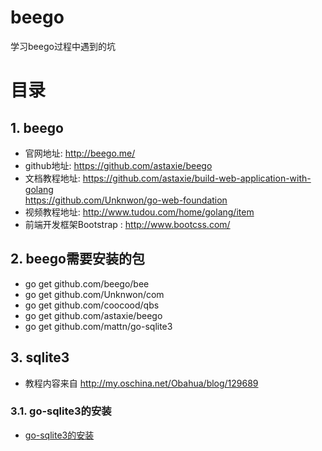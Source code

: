 # beego
学习beego过程中遇到的坑
# 目录
## 1. beego
* 官网地址: http://beego.me/
* github地址: https://github.com/astaxie/beego
* 文档教程地址: https://github.com/astaxie/build-web-application-with-golang  
  https://github.com/Unknwon/go-web-foundation  
* 视频教程地址: http://www.tudou.com/home/golang/item  
* 前端开发框架Bootstrap
: http://www.bootcss.com/

## 2. beego需要安装的包
* go get github.com/beego/bee
* go get github.com/Unknwon/com
* go get github.com/coocood/qbs
* go get github.com/astaxie/beego
* go get github.com/mattn/go-sqlite3

## 3. sqlite3
* 教程内容来自 http://my.oschina.net/Obahua/blog/129689  

### 3.1. go-sqlite3的安装
* [go-sqlite3的安装](https://github.com/CodyGuo/Go-Cody/blob/master/beego/sqlite3/README.md "go-sqlite3的安装")  
